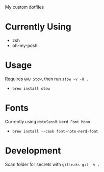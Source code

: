 My custom dotfiles

# Currently Using
- zsh
- oh-my-posh

# Usage
Requires `GNU Stow`, then run `stow -v -R .`
- `brew install stow`

# Fonts
Currently using `NotoSansM Nerd Font Mono`
- `brew install --cask font-noto-nerd-font`

# Development
Scan folder for secrets with `gitleaks git -v .`